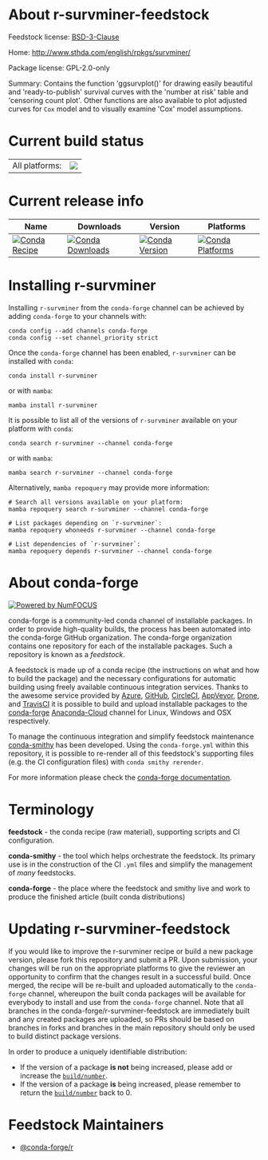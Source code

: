 About r-survminer-feedstock
===========================

Feedstock license: [BSD-3-Clause](https://github.com/conda-forge/r-survminer-feedstock/blob/main/LICENSE.txt)

Home: http://www.sthda.com/english/rpkgs/survminer/

Package license: GPL-2.0-only

Summary: Contains the function 'ggsurvplot()' for drawing easily beautiful and 'ready-to-publish' survival curves with the 'number at risk' table and 'censoring count plot'. Other functions are also available to plot adjusted curves for `Cox` model and to visually examine 'Cox' model assumptions.

Current build status
====================


<table><tr><td>All platforms:</td>
    <td>
      <a href="https://dev.azure.com/conda-forge/feedstock-builds/_build/latest?definitionId=1696&branchName=main">
        <img src="https://dev.azure.com/conda-forge/feedstock-builds/_apis/build/status/r-survminer-feedstock?branchName=main">
      </a>
    </td>
  </tr>
</table>

Current release info
====================

| Name | Downloads | Version | Platforms |
| --- | --- | --- | --- |
| [![Conda Recipe](https://img.shields.io/badge/recipe-r--survminer-green.svg)](https://anaconda.org/conda-forge/r-survminer) | [![Conda Downloads](https://img.shields.io/conda/dn/conda-forge/r-survminer.svg)](https://anaconda.org/conda-forge/r-survminer) | [![Conda Version](https://img.shields.io/conda/vn/conda-forge/r-survminer.svg)](https://anaconda.org/conda-forge/r-survminer) | [![Conda Platforms](https://img.shields.io/conda/pn/conda-forge/r-survminer.svg)](https://anaconda.org/conda-forge/r-survminer) |

Installing r-survminer
======================

Installing `r-survminer` from the `conda-forge` channel can be achieved by adding `conda-forge` to your channels with:

```
conda config --add channels conda-forge
conda config --set channel_priority strict
```

Once the `conda-forge` channel has been enabled, `r-survminer` can be installed with `conda`:

```
conda install r-survminer
```

or with `mamba`:

```
mamba install r-survminer
```

It is possible to list all of the versions of `r-survminer` available on your platform with `conda`:

```
conda search r-survminer --channel conda-forge
```

or with `mamba`:

```
mamba search r-survminer --channel conda-forge
```

Alternatively, `mamba repoquery` may provide more information:

```
# Search all versions available on your platform:
mamba repoquery search r-survminer --channel conda-forge

# List packages depending on `r-survminer`:
mamba repoquery whoneeds r-survminer --channel conda-forge

# List dependencies of `r-survminer`:
mamba repoquery depends r-survminer --channel conda-forge
```


About conda-forge
=================

[![Powered by
NumFOCUS](https://img.shields.io/badge/powered%20by-NumFOCUS-orange.svg?style=flat&colorA=E1523D&colorB=007D8A)](https://numfocus.org)

conda-forge is a community-led conda channel of installable packages.
In order to provide high-quality builds, the process has been automated into the
conda-forge GitHub organization. The conda-forge organization contains one repository
for each of the installable packages. Such a repository is known as a *feedstock*.

A feedstock is made up of a conda recipe (the instructions on what and how to build
the package) and the necessary configurations for automatic building using freely
available continuous integration services. Thanks to the awesome service provided by
[Azure](https://azure.microsoft.com/en-us/services/devops/), [GitHub](https://github.com/),
[CircleCI](https://circleci.com/), [AppVeyor](https://www.appveyor.com/),
[Drone](https://cloud.drone.io/welcome), and [TravisCI](https://travis-ci.com/)
it is possible to build and upload installable packages to the
[conda-forge](https://anaconda.org/conda-forge) [Anaconda-Cloud](https://anaconda.org/)
channel for Linux, Windows and OSX respectively.

To manage the continuous integration and simplify feedstock maintenance
[conda-smithy](https://github.com/conda-forge/conda-smithy) has been developed.
Using the ``conda-forge.yml`` within this repository, it is possible to re-render all of
this feedstock's supporting files (e.g. the CI configuration files) with ``conda smithy rerender``.

For more information please check the [conda-forge documentation](https://conda-forge.org/docs/).

Terminology
===========

**feedstock** - the conda recipe (raw material), supporting scripts and CI configuration.

**conda-smithy** - the tool which helps orchestrate the feedstock.
                   Its primary use is in the construction of the CI ``.yml`` files
                   and simplify the management of *many* feedstocks.

**conda-forge** - the place where the feedstock and smithy live and work to
                  produce the finished article (built conda distributions)


Updating r-survminer-feedstock
==============================

If you would like to improve the r-survminer recipe or build a new
package version, please fork this repository and submit a PR. Upon submission,
your changes will be run on the appropriate platforms to give the reviewer an
opportunity to confirm that the changes result in a successful build. Once
merged, the recipe will be re-built and uploaded automatically to the
`conda-forge` channel, whereupon the built conda packages will be available for
everybody to install and use from the `conda-forge` channel.
Note that all branches in the conda-forge/r-survminer-feedstock are
immediately built and any created packages are uploaded, so PRs should be based
on branches in forks and branches in the main repository should only be used to
build distinct package versions.

In order to produce a uniquely identifiable distribution:
 * If the version of a package **is not** being increased, please add or increase
   the [``build/number``](https://docs.conda.io/projects/conda-build/en/latest/resources/define-metadata.html#build-number-and-string).
 * If the version of a package **is** being increased, please remember to return
   the [``build/number``](https://docs.conda.io/projects/conda-build/en/latest/resources/define-metadata.html#build-number-and-string)
   back to 0.

Feedstock Maintainers
=====================

* [@conda-forge/r](https://github.com/conda-forge/r/)

